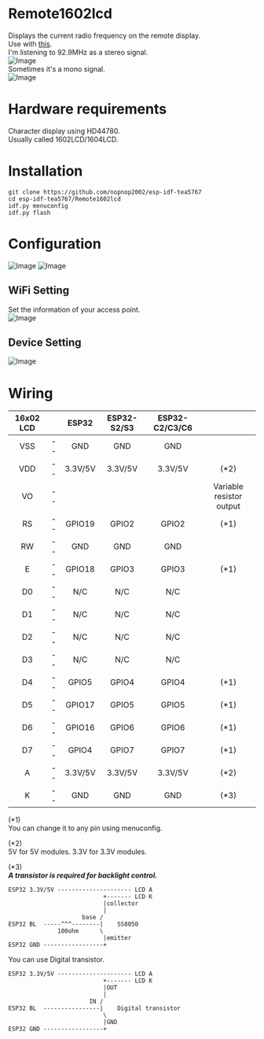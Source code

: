 # Remote1602lcd
Displays the current radio frequency on the remote display.   
Use with [this](https://github.com/nopnop2002/esp-idf-tea5767/tree/main/toRemoteDisplay).   
I'm listening to 92.9MHz as a stereo signal.   
![Image](https://github.com/user-attachments/assets/184d5160-53b4-4248-9488-a93fa019533e)   
Sometimes it's a mono signal.   
![Image](https://github.com/user-attachments/assets/8c09811b-9db0-4019-a1fe-7f577694a163)   

# Hardware requirements
Character display using HD44780.   
Usually called 1602LCD/1604LCD.   

# Installation
```
git clone https://github.com/nopnop2002/esp-idf-tea5767
cd esp-idf-tea5767/Remote1602lcd
idf.py menuconfig
idf.py flash
```

# Configuration
![Image](https://github.com/user-attachments/assets/a9de5538-28b4-4155-8aa0-946594ce6505)
![Image](https://github.com/user-attachments/assets/445d5375-b7b9-4212-b737-56b1138b23bd)

## WiFi Setting   
Set the information of your access point.   
![Image](https://github.com/user-attachments/assets/1e58895b-f568-4301-8ac0-2a21c9b423cf)

## Device Setting
![Image](https://github.com/user-attachments/assets/de560fa5-fc0e-45c7-b0a2-b6fdd0d083ad)

# Wiring
|16x02 LCD||ESP32|ESP32-S2/S3|ESP32-C2/C3/C6||
|:-:|:-:|:-:|:-:|:-:|:-:|
|VSS|--|GND|GND|GND||
|VDD|--|3.3V/5V|3.3V/5V|3.3V/5V|(*2)|
|VO|--||||Variable resistor output|
|RS|--|GPIO19|GPIO2|GPIO2|(*1)|
|RW|--|GND|GND|GND||
|E|--|GPIO18|GPIO3|GPIO3|(*1)|
|D0|--|N/C|N/C|N/C||
|D1|--|N/C|N/C|N/C||
|D2|--|N/C|N/C|N/C||
|D3|--|N/C|N/C|N/C||
|D4|--|GPIO5|GPIO4|GPIO4|(*1)|
|D5|--|GPIO17|GPIO5|GPIO5|(*1)|
|D6|--|GPIO16|GPIO6|GPIO6|(*1)|
|D7|--|GPIO4|GPIO7|GPIO7|(*1)|
|A|--|3.3V/5V|3.3V/5V|3.3V/5V|(*2)|
|K|--|GND|GND|GND|(*3)|

(*1)   
You can change it to any pin using menuconfig.   

(*2)   
5V for 5V modules. 3.3V for 3.3V modules.   

(*3)   
___A transistor is required for backlight control.___   
```
ESP32 3.3V/5V --------------------- LCD A
                           +------- LCD K
                           |collector
                           |
                     base /
ESP32 BL  -----^^^--------|    SS8050
              100ohm      \
                           |emitter
ESP32 GND -----------------+
```

You can use Digital transistor.   
```
ESP32 3.3V/5V --------------------- LCD A
                           +------- LCD K
                           |OUT
                           |
                       IN /
ESP32 BL  ----------------|    Digital transistor
                           \
                           |GND
ESP32 GND -----------------+
```


